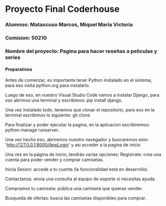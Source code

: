 # Proyecto Final Coderhouse

### Alumnos: Matascuso Marcos, Miquel Maria Victoria

### Comision: 50210

### Nombre del proyecto: Pagina para hacer reseñas a peliculas y series

#### Preparativos

Antes de comenzar, es importante tener Python instalado en el sistema, para eso visita python.org para instalarlo.

Luego de eso, en nuestro Visual Studio Code vamos a instalar Django, para eso abrimos una terminal y escribimos: pip install django.

Una vez instalado todo, tenemos que clonar el repositorio, para eso en la terminal escribimos lo siguiente: git clone 

Para finalizar y poder ejecutar la pagina, en la aplicacion escribiremos: python manage runserver.

Una vez hecho eso, abriremos nuestro navegador y buscaremos esto: 'http://127.0.0.1:8000/AppLogin' y asi acceder a la pagina de inicio

Una vez en la página de inicio, tendrás varias opciones:
Registrate: crea una cuenta para poder vender y comprar camisetas.

Inicia Sesion: accede a tu cuenta (la funcionalidad está en desarrollo).

Contactanos: envia una consulta al equipo de soporte si necesitas ayuda.

Compramos tu camiseta: publica una camiseta que quieras vender.

Busqueda de ofertas: busca las camisetas disponibles para comprar.
